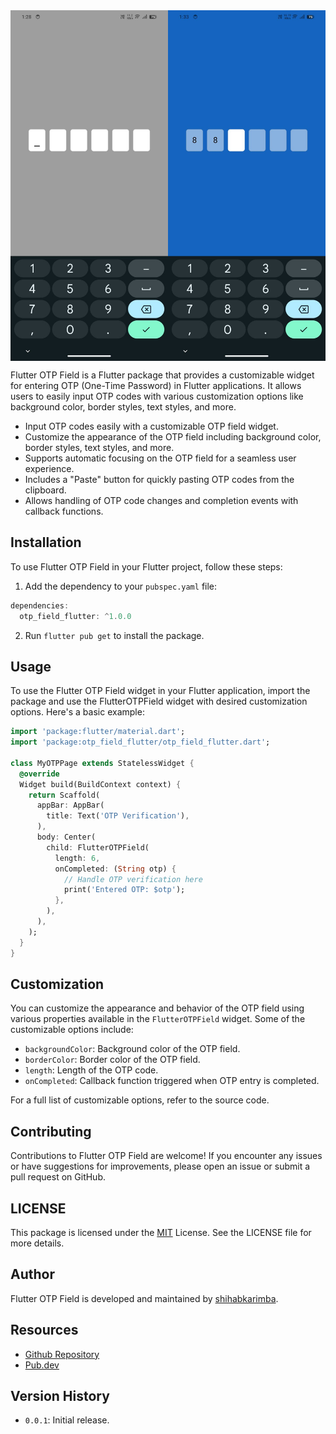 <div style="display: flex;">
    <img src="Assets/images/img1.jpg" alt="Image 1" style="width: 50%;">
    <img src="Assets/images/img2.jpg" alt="Image 2" style="width: 50%;">
</div>

Flutter OTP Field is a Flutter package that provides a customizable widget for entering OTP (One-Time Password) in Flutter applications. It allows users to easily input OTP codes with various customization options like background color, border styles, text styles, and more.

- Input OTP codes easily with a customizable OTP field widget.
- Customize the appearance of the OTP field including background color, border styles, text styles, and more.
- Supports automatic focusing on the OTP field for a seamless user experience.
- Includes a "Paste" button for quickly pasting OTP codes from the clipboard.
- Allows handling of OTP code changes and completion events with callback functions.

## Installation
To use Flutter OTP Field in your Flutter project, follow these steps:

1. Add the dependency to your `pubspec.yaml` file:

```dart
dependencies:
  otp_field_flutter: ^1.0.0
```
2. Run `flutter pub get` to install the package.

## Usage
To use the Flutter OTP Field widget in your Flutter application, import the package and use the FlutterOTPField widget with desired customization options. Here's a basic example:

```dart
import 'package:flutter/material.dart';
import 'package:otp_field_flutter/otp_field_flutter.dart';

class MyOTPPage extends StatelessWidget {
  @override
  Widget build(BuildContext context) {
    return Scaffold(
      appBar: AppBar(
        title: Text('OTP Verification'),
      ),
      body: Center(
        child: FlutterOTPField(
          length: 6,
          onCompleted: (String otp) {
            // Handle OTP verification here
            print('Entered OTP: $otp');
          },
        ),
      ),
    );
  }
}
```

## Customization

You can customize the appearance and behavior of the OTP field using various properties available in the `FlutterOTPField` widget. Some of the customizable options include:

- `backgroundColor`: Background color of the OTP field.
- `borderColor`: Border color of the OTP field.
- `length`: Length of the OTP code.
- `onCompleted`: Callback function triggered when OTP entry is completed.

For a full list of customizable options, refer to the source code.

## Contributing
Contributions to Flutter OTP Field are welcome! If you encounter any issues or have suggestions for improvements, please open an issue or submit a pull request on GitHub.

## LICENSE
This package is licensed under the [MIT](https://choosealicense.com/licenses/mit/) License. See the LICENSE file for more details.

## Author
Flutter OTP Field is developed and maintained by [shihabkarimba](https://github.com/shihabkarimba).

## Resources
- [Github Repository](https://github.com/shihabkarimba/otp_field_flutter)
- [Pub.dev](https://pub.dev/packages/otp_field_flutter)

## Version History
- `0.0.1`: Initial release.
